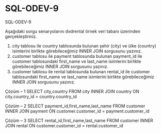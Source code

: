 # SQL-ODEV-9
SQL-ODEV-9


Aşağıdaki sorgu senaryolarını dvdrental örnek veri tabanı üzerinden gerçekleştiriniz.
1.	city tablosu ile country tablosunda bulunan şehir (city) ve ülke (country) isimlerini birlikte görebileceğimiz INNER JOIN sorgusunu yazınız.
2.	customer tablosu ile payment tablosunda bulunan payment_id ile customer tablosundaki first_name ve last_name isimlerini birlikte görebileceğimiz INNER JOIN sorgusunu yazınız.
3.	customer tablosu ile rental tablosunda bulunan rental_id ile customer tablosundaki first_name ve last_name isimlerini birlikte görebileceğimiz INNER JOIN sorgusunu yazınız.

Çözüm – 1
SELECT city,country FROM city 
INNER JOIN country ON city.country_id  = country.country_id

Çözüm – 2
SELECT payment_id,first_name,last_name FROM customer
INNER JOIN payment ON customer.customer_id = payment.customer_id

Çözüm – 3
SELECT rental_id,first_name,last_name FROM customer
INNER JOIN rental ON customer.customer_id = rental.customer_id
